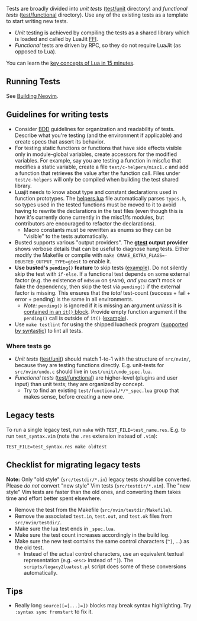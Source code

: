 Tests are broadly divided into *unit tests* ([test/unit](https://github.com/neovim/neovim/tree/master/test/unit) directory) and *functional tests* ([test/functional](https://github.com/neovim/neovim/tree/master/test/functional) directory). Use any of the existing tests as a template to start writing new tests.

- _Unit_ testing is achieved by compiling the tests as a shared library which is loaded and called by LuaJit [FFI](http://luajit.org/ext_ffi.html).
- _Functional_ tests are driven by RPC, so they do not require LuaJit (as opposed to Lua).

You can learn the [key concepts of Lua in 15 minutes](http://learnxinyminutes.com/docs/lua/).

## Running Tests

See [Building Neovim](https://github.com/neovim/neovim/wiki/Building-Neovim#running-tests).

## Guidelines for writing tests

- Consider [BDD](http://en.wikipedia.org/wiki/Behavior-driven_development) guidelines for organization and readability of tests. Describe what you're testing (and the environment if applicable) and create specs that assert its behavior.
- For testing static functions or functions that have side effects visible only in module-global variables, create accessors for the modified variables. For example, say you are testing a function in misc1.c that modifies a static variable, create a file `test/c-helpers/misc1.c` and add a function that retrieves the value after the function call. Files under `test/c-helpers` will only be compiled when building the test shared library.
- Luajit needs to know about type and constant declarations used in function prototypes. The [helpers.lua](https://github.com/neovim/neovim/blob/master/test/unit/helpers.lua) file automatically parses `types.h`, so types used in the tested functions must be moved to it to avoid having to rewrite the declarations in the test files (even though this is how it's currently done currently in the misc1/fs modules, but contributors are encouraged to refactor the declarations).
    - Macro constants must be rewritten as enums so they can be "visible" to the tests automatically.
- Busted supports various "output providers". The **[gtest](https://github.com/Olivine-Labs/busted/pull/394) output provider** shows verbose details that can be useful to diagnose hung tests. Either modify the Makefile or compile with `make CMAKE_EXTRA_FLAGS=-DBUSTED_OUTPUT_TYPE=gtest` to enable it.
- **Use busted's `pending()` feature** to skip tests ([example](https://github.com/neovim/neovim/commit/5c1dc0fbe7388528875aff9d7b5055ad718014de#diff-bf80b24c724b0004e8418102f68b0679R18)). Do not silently skip the test with `if-else`. If a functional test depends on some external factor (e.g. the existence of `md5sum` on `$PATH`), *and* you can't mock or fake the dependency, then skip the test via `pending()` if the external factor is missing. This ensures that the *total* test-count (success + fail + error + pending) is the same in all environments.
    - *Note:* `pending()` is ignored if it is missing an argument _unless_ it is [contained in an `it()` block](https://github.com/neovim/neovim/blob/d21690a66e7eb5ebef18046c7a79ef898966d786/test/functional/ex_cmds/grep_spec.lua#L11). Provide empty function argument if the `pending()` call is outside of `it()` ([example](https://github.com/neovim/neovim/commit/5c1dc0fbe7388528875aff9d7b5055ad718014de#diff-bf80b24c724b0004e8418102f68b0679R18)).
- Use `make testlint` for using the shipped luacheck program ([supported by syntastic](https://github.com/scrooloose/syntastic/blob/d6b96c079be137c83009827b543a83aa113cc011/doc/syntastic-checkers.txt#L3546)) to lint all tests.

### Where tests go

- _Unit tests_ ([test/unit](https://github.com/neovim/neovim/tree/master/test/unit))  should match 1-to-1 with the structure of `src/nvim/`, because they are testing functions directly. E.g. unit-tests for `src/nvim/undo.c` should live in `test/unit/undo_spec.lua`.
- _Functional tests_ ([test/functional](https://github.com/neovim/neovim/tree/master/test/functional)) are higher-level (plugins and user input) than unit tests; they are organized by concept. 
    - Try to find an existing `test/functional/*/*_spec.lua` group that makes sense, before creating a new one.

## Legacy tests

To run a single legacy test,  run `make` with `TEST_FILE=test_name.res`. E.g. to run `test_syntax.vim` (note the `.res` extension instead of `.vim`):

    TEST_FILE=test_syntax.res make oldtest

## Checklist for migrating legacy tests

**Note:** Only "old style" (`src/testdir/*.in`) legacy tests should be converted. Please _do not_ convert "new style" Vim tests (`src/testdir/*.vim`). The "new style" Vim tests are faster than the old ones, and converting them takes time and effort better spent elsewhere.

- Remove the test from the Makefile (`src/nvim/testdir/Makefile`).
- Remove the associated `test.in`, `test.out`, and `test.ok` files from `src/nvim/testdir/`.
- Make sure the lua test ends in `_spec.lua`.
- Make sure the test count increases accordingly in the build log.
- Make sure the new test contains the same control characters (`^]`, ...) as the old test.
  - Instead of the actual control characters, use an equivalent textual representation (e.g. `<esc>` instead of `^]`). The `scripts/legacy2luatest.pl` script does some of these conversions automatically.

## Tips

- Really long `source([=[...]=])` blocks may break syntax highlighting. Try `:syntax sync fromstart` to fix it.